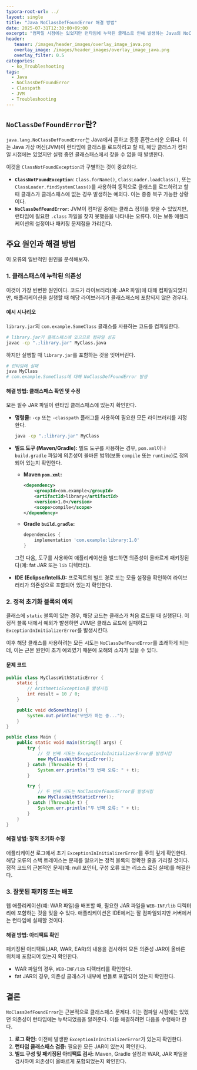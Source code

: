 ```yaml
---
typora-root-url: ../
layout: single
title: "Java NoClassDefFoundError 해결 방법"
date: 2025-07-31T12:30:00+09:00
excerpt: "컴파일 시점에는 있었지만 런타임에 누락된 클래스로 인해 발생하는 Java의 NoClassDefFoundError의 원인을 이해하고 해결합니다. 클래스패스를 확인하고, 의존성을 관리하며, 정적 초기화 실패를 수정하는 방법을 배웁니다."
header:
   teaser: /images/header_images/overlay_image_java.png
   overlay_image: /images/header_images/overlay_image_java.png
   overlay_filter: 0.5
categories:
  - ko_Troubleshooting
tags:
  - Java
  - NoClassDefFoundError
  - Classpath
  - JVM
  - Troubleshooting
---
```


## `NoClassDefFoundError`란?

`java.lang.NoClassDefFoundError`는 Java에서 흔하고 종종 혼란스러운 오류다. 이는 Java 가상 머신(JVM)이 런타임에 클래스를 로드하려고 할 때, 해당 클래스가 컴파일 시점에는 있었지만 실행 중인 클래스패스에서 찾을 수 없을 때 발생한다.

이것을 `ClassNotFoundException`과 구별하는 것이 중요하다.
*   **`ClassNotFoundException`**: `Class.forName()`, `ClassLoader.loadClass()`, 또는 `ClassLoader.findSystemClass()`를 사용하여 동적으로 클래스를 로드하려고 할 때 클래스가 클래스패스에 없는 경우 발생하는 예외다. 이는 종종 복구 가능한 상황이다.
*   **`NoClassDefFoundError`**: JVM이 컴파일 중에는 클래스 정의를 찾을 수 있었지만, 런타임에 필요한 `.class` 파일을 찾지 못했음을 나타내는 오류다. 이는 보통 애플리케이션의 설정이나 패키징 문제점을 가리킨다.

## 주요 원인과 해결 방법

이 오류의 일반적인 원인을 분석해보자.

### 1. 클래스패스에 누락된 의존성

이것이 가장 빈번한 원인이다. 코드가 라이브러리(예: JAR 파일)에 대해 컴파일되었지만, 애플리케이션을 실행할 때 해당 라이브러리가 클래스패스에 포함되지 않은 경우다.

#### 예시 시나리오

`library.jar`의 `com.example.SomeClass` 클래스를 사용하는 코드를 컴파일한다.

```bash
# library.jar가 클래스패스에 있으므로 컴파일 성공
javac -cp ".;library.jar" MyClass.java
```

하지만 실행할 때 `library.jar`를 포함하는 것을 잊어버린다.

```bash
# 런타임에 실패
java MyClass 
# com.example.SomeClass에 대해 NoClassDefFoundError 발생
```

#### 해결 방법: 클래스패스 확인 및 수정

모든 필수 JAR 파일이 런타임 클래스패스에 있는지 확인한다.

*   **명령줄:** `-cp` 또는 `-classpath` 플래그를 사용하여 필요한 모든 라이브러리를 지정한다.

    ```bash
    java -cp ".;library.jar" MyClass
    ```
*   **빌드 도구 (Maven/Gradle):** 빌드 도구를 사용하는 경우, `pom.xml`이나 `build.gradle` 파일에 의존성이 올바른 범위(보통 `compile` 또는 `runtime`)로 정의되어 있는지 확인한다.

    *   **Maven `pom.xml`:**
        ```xml
        <dependency>
            <groupId>com.example</groupId>
            <artifactId>library</artifactId>
            <version>1.0</version>
            <scope>compile</scope>
        </dependency>
        ```
    *   **Gradle `build.gradle`:**
        ```groovy
        dependencies {
            implementation 'com.example:library:1.0'
        }
        ```
    그런 다음, 도구를 사용하여 애플리케이션을 빌드하면 의존성이 올바르게 패키징된다(예: fat JAR 또는 `lib` 디렉터리).

*   **IDE (Eclipse/IntelliJ):** 프로젝트의 빌드 경로 또는 모듈 설정을 확인하여 라이브러리가 의존성으로 포함되어 있는지 확인한다.

### 2. 정적 초기화 블록의 예외

클래스에 `static` 블록이 있는 경우, 해당 코드는 클래스가 처음 로드될 때 실행된다. 이 정적 블록 내에서 예외가 발생하면 JVM은 클래스 로드에 실패하고 `ExceptionInInitializerError`를 발생시킨다.

이후 해당 클래스를 사용하려는 모든 시도는 `NoClassDefFoundError`를 초래하게 되는데, 이는 근본 원인이 초기 예외였기 때문에 오해의 소지가 있을 수 있다.

#### 문제 코드

```java
public class MyClassWithStaticError {
    static {
        // ArithmeticException을 발생시킴
        int result = 10 / 0; 
    }

    public void doSomething() {
        System.out.println("무언가 하는 중...");
    }
}

public class Main {
    public static void main(String[] args) {
        try {
            // 첫 번째 시도는 ExceptionInInitializerError를 발생시킴
            new MyClassWithStaticError(); 
        } catch (Throwable t) {
            System.err.println("첫 번째 오류: " + t);
        }

        try {
            // 두 번째 시도는 NoClassDefFoundError를 발생시킴
            new MyClassWithStaticError(); 
        } catch (Throwable t) {
            System.err.println("두 번째 오류: " + t);
        }
    }
}
```

#### 해결 방법: 정적 초기화 수정

애플리케이션 로그에서 초기 `ExceptionInInitializerError`를 주의 깊게 확인한다. 해당 오류의 스택 트레이스는 문제를 일으키는 정적 블록의 정확한 줄을 가리킬 것이다. 정적 코드의 근본적인 문제(예: null 포인터, 구성 오류 또는 리소스 로딩 실패)를 해결한다.

### 3. 잘못된 패키징 또는 배포

웹 애플리케이션(예: WAR 파일)을 배포할 때, 필요한 JAR 파일을 `WEB-INF/lib` 디렉터리에 포함하는 것을 잊을 수 있다. 애플리케이션은 IDE에서는 잘 컴파일되지만 서버에서는 런타임에 실패할 것이다.

#### 해결 방법: 아티팩트 확인

패키징된 아티팩트(JAR, WAR, EAR)의 내용을 검사하여 모든 의존성 JAR이 올바른 위치에 포함되어 있는지 확인한다.
*   WAR 파일의 경우, `WEB-INF/lib` 디렉터리를 확인한다.
*   fat JAR의 경우, 의존성 클래스가 내부에 번들로 포함되어 있는지 확인한다.

## 결론

`NoClassDefFoundError`는 근본적으로 클래스패스 문제다. 이는 컴파일 시점에는 있었던 의존성이 런타임에는 누락되었음을 알려준다. 이를 해결하려면 다음을 수행해야 한다.
1.  **로그 확인:** 이전에 발생한 `ExceptionInInitializerError`가 있는지 확인한다.
2.  **런타임 클래스패스 검증:** 필요한 모든 JAR이 있는지 확인한다.
3.  **빌드 구성 및 패키징된 아티팩트 검사:** Maven, Gradle 설정과 WAR, JAR 파일을 검사하여 의존성이 올바르게 포함되었는지 확인한다.
